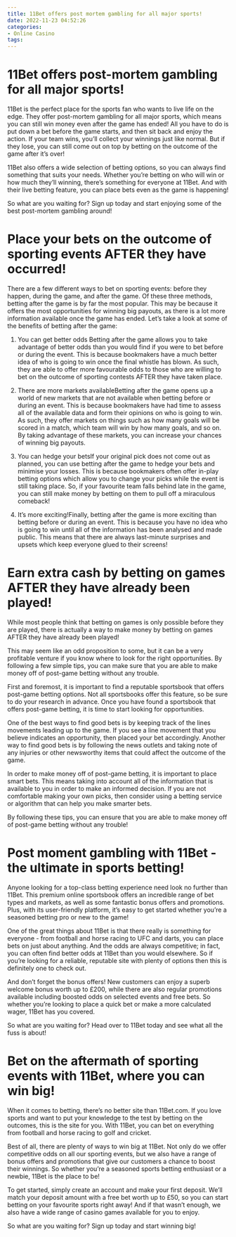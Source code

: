 ```yaml
---
title: 11Bet offers post mortem gambling for all major sports!
date: 2022-11-23 04:52:26
categories:
- Online Casino
tags:
---
```



#  11Bet offers post-mortem gambling for all major sports!

11Bet is the perfect place for the sports fan who wants to live life on the edge. They offer post-mortem gambling for all major sports, which means you can still win money even after the game has ended! All you have to do is put down a bet before the game starts, and then sit back and enjoy the action. If your team wins, you’ll collect your winnings just like normal. But if they lose, you can still come out on top by betting on the outcome of the game after it’s over!

11Bet also offers a wide selection of betting options, so you can always find something that suits your needs. Whether you’re betting on who will win or how much they’ll winning, there’s something for everyone at 11Bet. And with their live betting feature, you can place bets even as the game is happening!

So what are you waiting for? Sign up today and start enjoying some of the best post-mortem gambling around!

#  Place your bets on the outcome of sporting events AFTER they have occurred!

There are a few different ways to bet on sporting events: before they happen, during the game, and after the game. Of these three methods, betting after the game is by far the most popular. This may be because it offers the most opportunities for winning big payouts, as there is a lot more information available once the game has ended. Let’s take a look at some of the benefits of betting after the game:

1) You can get better odds
Betting after the game allows you to take advantage of better odds than you would find if you were to bet before or during the event. This is because bookmakers have a much better idea of who is going to win once the final whistle has blown. As such, they are able to offer more favourable odds to those who are willing to bet on the outcome of sporting contests AFTER they have taken place.

2) There are more markets availableBetting after the game opens up a world of new markets that are not available when betting before or during an event. This is because bookmakers have had time to assess all of the available data and form their opinions on who is going to win. As such, they offer markets on things such as how many goals will be scored in a match, which team will win by how many goals, and so on. By taking advantage of these markets, you can increase your chances of winning big payouts.

3) You can hedge your betsIf your original pick does not come out as planned, you can use betting after the game to hedge your bets and minimise your losses. This is because bookmakers often offer in-play betting options which allow you to change your picks while the event is still taking place. So, if your favourite team falls behind late in the game, you can still make money by betting on them to pull off a miraculous comeback!

4) It’s more exciting!Finally, betting after the game is more exciting than betting before or during an event. This is because you have no idea who is going to win until all of the information has been analysed and made public. This means that there are always last-minute surprises and upsets which keep everyone glued to their screens!

#  Earn extra cash by betting on games AFTER they have already been played!

While most people think that betting on games is only possible before they are played, there is actually a way to make money by betting on games AFTER they have already been played!

This may seem like an odd proposition to some, but it can be a very profitable venture if you know where to look for the right opportunities. By following a few simple tips, you can make sure that you are able to make money off of post-game betting without any trouble.

First and foremost, it is important to find a reputable sportsbook that offers post-game betting options. Not all sportsbooks offer this feature, so be sure to do your research in advance. Once you have found a sportsbook that offers post-game betting, it is time to start looking for opportunities.

One of the best ways to find good bets is by keeping track of the lines movements leading up to the game. If you see a line movement that you believe indicates an opportunity, then placed your bet accordingly. Another way to find good bets is by following the news outlets and taking note of any injuries or other newsworthy items that could affect the outcome of the game.

In order to make money off of post-game betting, it is important to place smart bets. This means taking into account all of the information that is available to you in order to make an informed decision. If you are not comfortable making your own picks, then consider using a betting service or algorithm that can help you make smarter bets.

By following these tips, you can ensure that you are able to make money off of post-game betting without any trouble!

#  Post moment gambling with 11Bet - the ultimate in sports betting!

Anyone looking for a top-class betting experience need look no further than 11Bet. This premium online sportsbook offers an incredible range of bet types and markets, as well as some fantastic bonus offers and promotions. Plus, with its user-friendly platform, it’s easy to get started whether you’re a seasoned betting pro or new to the game!

One of the great things about 11Bet is that there really is something for everyone - from football and horse racing to UFC and darts, you can place bets on just about anything. And the odds are always competitive; in fact, you can often find better odds at 11Bet than you would elsewhere. So if you’re looking for a reliable, reputable site with plenty of options then this is definitely one to check out.

And don’t forget the bonus offers! New customers can enjoy a superb welcome bonus worth up to £200, while there are also regular promotions available including boosted odds on selected events and free bets. So whether you’re looking to place a quick bet or make a more calculated wager, 11Bet has you covered.

So what are you waiting for? Head over to 11Bet today and see what all the fuss is about!

#  Bet on the aftermath of sporting events with 11Bet, where you can win big!

When it comes to betting, there’s no better site than 11Bet.com. If you love sports and want to put your knowledge to the test by betting on the outcomes, this is the site for you. With 11Bet, you can bet on everything from football and horse racing to golf and cricket.

Best of all, there are plenty of ways to win big at 11Bet. Not only do we offer competitive odds on all our sporting events, but we also have a range of bonus offers and promotions that give our customers a chance to boost their winnings. So whether you’re a seasoned sports betting enthusiast or a newbie, 11Bet is the place to be!

To get started, simply create an account and make your first deposit. We’ll match your deposit amount with a free bet worth up to £50, so you can start betting on your favourite sports right away! And if that wasn’t enough, we also have a wide range of casino games available for you to enjoy.

So what are you waiting for? Sign up today and start winning big!
